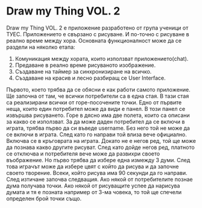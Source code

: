 # Draw my Thing VOL. 2

Draw my Thing VOL. 2 е приложение разработено от група ученици от ТУЕС. Приложението е свързано с рисуване. И по-точно с рисуване в реално време между хора. Основната функционалност може да се раздели на няколко етапа:
1. Комуникация между хората, които използват приложението(chat).
2. Предаване в реално време рисуваното изображение.
3. Създаване на таймер за синхронизиране на всичко.
4. Създаване на красив и лесно разбиращ се User Interface.

Първото, което трябва да се обясни е как работи самото приложение. Ще започна от там, че всички потребители са в една стая. В тази стая са реализирани всички от горе-посочените точки. Едно от първите неща, които един потребител може да види е панел. В този панел се извършва рисуването. Горе в дясно има две полета, които са описани за какво се използват. За да може даден потребител да се включи в играта, трябва първо да си въведе username. Без него той не може да се включи в играта. След като го направи той влиза вече официално. Включва се в кръговрата на играта. Докато не е негов ред, той ще може да познава какво другите рисуват. След като дойде негов ред, платното се отключва и потребителя вече може да развихри своето въображение. Но първо трябва да избере една измежду 3 думи. След това играчът може да избере цвят с който да рисува и да започне своето творение. Всеки, който рисува има 90 секунди да го направи. След изтичане започва следващия. Ако някой от потребителите познае дума получава точки. Ако някой от рисуващите успее да нарисува думата и тя е позната например от 3-ма човека, то той ще спечели определен брой точки също. 
